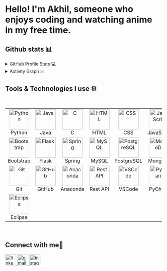

# Hello! I'm Akhil, someone who enjoys coding and watching anime in my free time.

 
## Github stats 📊

<details>
  <summary>GitHub Profile Stats 💻</summary>
  <br/>
<div align=center>
  <img src="https://github-readme-streak-stats.herokuapp.com/?user=ejjadaakhil-13&theme=dark&hide_border=true" />
  <img src="https://github-readme-stats.vercel.app/api?username=ejjadaakhil-13&theme=dark&show_icons=true&hide_border=true&count_private=true" />
</div>
</details>

<details>
  <summary>Activity Graph 📈</summary>
  <br/>
 
[![akhil's github activity graph](https://github-readme-activity-graph.vercel.app/graph?username=ejjadaakhil-13&bg_color=1F2228&color=F8D866&line=8B949E&point=F8D866&area=true&hide_border=true)](https://github.com/ejjadaakhil-13/github-readme-activity-graph)

<div align="center">
  <a href="https://github.com/ejjadaakhil-13">
    <img src="http://github-profile-summary-cards.vercel.app/api/cards/profile-details?username=ejjadaakhil-13&theme=slateorange" />
  </a>
</div>

</details>




## Tools & Technologies I use ⚙️
<br>
<table>
  <tr>
    <td align="center" width="96">
      <a href="#macropower-tech">
        <img src="https://skillicons.dev/icons?i=py" alt="Python" width="65" height="65" />
      </a>
      <br>Python
    </td>
    <td align="center" width="96">
      <img src="https://skillicons.dev/icons?i=java" alt="Java" width="65" height="65" />
      <br>Java
    </td>
    <td align="center" width="96">
      <img src="https://skillicons.dev/icons?i=c" alt="C" width="65" height="65" />
      <br>C
    </td>
    <td align="center" width="96">
      <img src="https://skillicons.dev/icons?i=html" alt="HTML" width="65" height="65" />
      <br>HTML
    </td>
    <td align="center" width="96">
      <img src="https://skillicons.dev/icons?i=css" alt="CSS" width="65" height="65" />
      <br>CSS
    </td>
    <td align="center" width="96">
      <img src="https://skillicons.dev/icons?i=javascript" alt="JavaScript" width="65" height="65" />
      <br>JavaScript
    </td>
  </tr>
  <tr>
    <td align="center" width="96">
      <img src="https://skillicons.dev/icons?i=bootstrap" alt="Bootstrap" width="65" height="65" />
      <br>Bootstrap
    </td>
    <td align="center" width="96">
      <img src="https://skillicons.dev/icons?i=flask" alt="Flask" width="65" height="65" />
      <br>Flask
    </td>
    <td align="center" width="96">
      <img src="https://skillicons.dev/icons?i=spring" alt="Spring" width="65" height="65" />
      <br>Spring
    </td>
    <td align="center" width="96">
      <img src="https://skillicons.dev/icons?i=mysql" alt="MySQL" width="65" height="65" />
      <br>MySQL
    </td>
    <td align="center" width="96">
      <img src="https://skillicons.dev/icons?i=postgres" alt="PostgreSQL" width="65" height="65" />
      <br>PostgreSQL
    </td>
    <td align="center" width="96">
      <img src="https://skillicons.dev/icons?i=mongodb" alt="MongoDB" width="65" height="65" />
      <br>MongoDB
    </td>
  </tr>
  <tr>
    <td align="center" width="96">
      <img src="https://skillicons.dev/icons?i=git" alt="Git" width="65" height="65" />
      <br>Git
    </td>
    <td align="center" width="96">
      <img src="https://skillicons.dev/icons?i=github" alt="GitHub" width="65" height="65" />
      <br>GitHub
    </td>
    <td align="center" width="96">
      <img src="https://skillicons.dev/icons?i=anaconda" alt="Anaconda" width="65" height="65" />
      <br>Anaconda
    </td>
    <td align="center" width="96">
      <img src="https://techstack-generator.vercel.app/restapi-icon.svg" alt="Rest API" width="65" height="65" />
      <br>Rest API
    </td>
    <td align="center" width="96">
      <img src="https://skillicons.dev/icons?i=vscode" alt="VSCode" width="65" height="65" />
      <br>VSCode
    </td>
    <td align="center" width="96">
      <img src="https://skillicons.dev/icons?i=pycharm" alt="PyCharm" width="65" height="65" />
      <br>PyCharm
    </td>
  </tr>
  <tr>
    <td align="center" width="96">
      <img src="https://skillicons.dev/icons?i=eclipse" alt="Eclipse" width="65" height="65" />
      <br>Eclipse
    </td>
    <!-- Add more rows if needed -->
  </tr>
</table>
<br>

## Connect with me👋

<div align="left">
  <a href="https://www.linkedin.com/in/ejjada-akhil/">
    <img src="https://img.shields.io/static/v1?message=LinkedIn&logo=linkedin&label=&color=0077B5&logoColor=white&labelColor=&style=for-the-badge" height="35" alt="linkedin logo" />
  </a>
  <a href="mailto:ejjadaakhil@gmail.com">
    <img src="https://img.shields.io/static/v1?message=Gmail&logo=gmail&label=&color=D14836&logoColor=white&labelColor=&style=for-the-badge" height="35" alt="gmail logo" />
  </a>
  <a href="https://www.instagram.com/___giyu___tomioka___/">
    <img src="https://img.shields.io/static/v1?message=Instagram&logo=instagram&label=&color=E4405F&logoColor=white&labelColor=&style=for-the-badge" height="35" alt="instagram logo" />
  </a>
</div>
